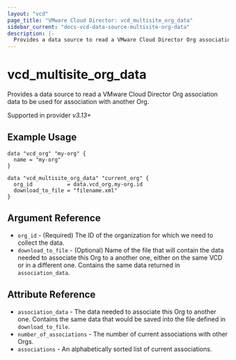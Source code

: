```yaml
---
layout: "vcd"
page_title: "VMware Cloud Director: vcd_multisite_org_data"
sidebar_current: "docs-vcd-data-source-multisite-org-data"
description: |-
  Provides a data source to read a VMware Cloud Director Org association data to be used for association with another Org.
---
```


# vcd\_multisite_org_data

Provides a data source to read a VMware Cloud Director Org association data to be used for association with another Org.

Supported in provider *v3.13+*

## Example Usage 


```hcl
data "vcd_org" "my-org" {
  name = "my-org"
}

data "vcd_multisite_org_data" "current_org" {
  org_id           = data.vcd_org.my-org.id
  download_to_file = "filename.xml"
}
```

## Argument Reference

* `org_id` - (Required) The ID of the organization for which we need to collect the data.
* `download_to_file` - (Optional) Name of the file that will contain the data needed to associate this Org to a another one, 
  either on the same VCD or in a different one.
  Contains the same data returned in `association_data`.

## Attribute Reference

* `association_data` - The data needed to associate this Org to another one. Contains the same data that would be saved into
  the file defined in `download_to_file`.
* `number_of_associations` - The number of current associations with other Orgs.
* `associations` - An alphabetically sorted list of current associations.
